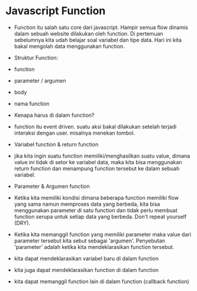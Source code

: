 # Javascript Function

- Function itu salah satu core dari javascript. Hampir semua flow dinamis dalam sebuah website dilakukan oleh function. Di pertemuan sebelumnya kita udah belajar soal variabel dan tipe data. Hari ini kita bakal mengolah data menggunakan function.

- Struktur Function:
- function
- parameter / argumen
- body
- nama function

- Kenapa harus di dalam function?
- function itu event driven. suatu aksi bakal dilakukan setelah terjadi interaksi dengan user. misalnya menekan tombol.

- Variabel function & return function
- jika kita ingin suatu function memiliki/menghasilkan suatu value, dimana value ini tidak di setor ke variabel data, maka kita bisa menggunakan return function dan menampung function tersebut ke dalam sebuah variabel.

- Parameter & Argumen function
- Ketika kita memiliki kondisi dimana beberapa function memiliki flow yang sama namun memproses data yang berbeda, kita bisa menggunakan parameter di satu function dan tidak perlu membuat function serupa untuk setiap data yang berbeda. Don't repeat yourself (DRY).
- Ketika kita memanggil function yang memiliki parameter maka value dari parameter tersebut kita sebut sebagai 'argumen'. Penyebutan 'parameter' adalah ketika kita mendeklarasikan function tersebut.

- kita dapat mendeklarasikan variabel baru di dalam function
- kita juga dapat mendeklarasikan function di dalam function
- kita dapat memanggil function lain di dalam function (callback function)
